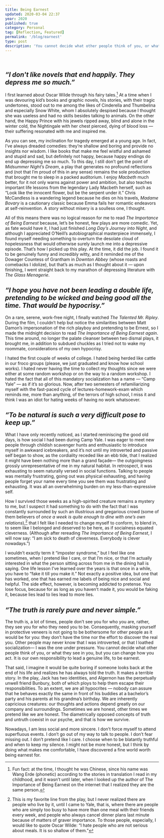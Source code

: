 ```yaml
---
title: Being Earnest
updated: 2020-03-04 22:37
year: 2020
published: true
category: Personal
tag: [Reflection, Featured]
permalink: '/blog/earnest'
type: post
description: 'You cannot decide what other people think of you, or what they see in you, but you can change how you act. It is our own responsibility to lead a genuine life, to be earnest.'
---
```


<div style="height: 15px;"></div>

## _“I don't like novels that end happily. They depress me so much.”_

I first learned about Oscar Wilde through his fairy tales.[^1] At a time when I was devouring kid’s books and graphic novels, his stories, with their tragic undertones, stood out to me among the likes of Cinderella and Thumbelina and especially Snow White, whom I absolutely despised because I thought she was useless and had no skills besides talking to animals. On the other hand, the Happy Prince with his jewels ripped away, blind and alone in the winter cold, the Nightingale with her chest pierced, dying of blood loss — their suffering resonated with me and inspired me.

As you can see, my inclination for tragedy emerged at a young age. In fact, I’ve always dreaded comedies: they’re shallow and boring and provide no insights nor wisdom. I like books that make me feel wistful and ashamed and stupid and sad, but definitely not happy, because happy endings do end up depressing me so much. To this day, I still don’t get the point of _Midsummer Night’s Dream_, a play that generates no profound reflections and (not that I’m proud of this in any sense) remains the sole production that brought me to sleep in a packed auditorium. I enjoy _Macbeth_ much better, for it not only warns against power and ambition, but also teaches important life lessons from the legendary Lady Macbeth herself, such as “Look like the innocent flower, but be the serpent under it.” Chris McCandless is a wandering legend because he dies on his travels, _Madame Bovary_ is a cautionary classic because Emma fails her romantic endeavors at self-reinvention. A story without misery is a soulless one, I thought.

All of this means there was no logical reason for me to read _The Importance of Being Earnest_ because, let’s be honest, few plays are more comedic. Yet, as fate would have it, I had just finished _Long Day’s Journey into Night_, and although I appreciated O’Neill’s autobiographical masterpiece immensely, I found myself needing something to overturn the desolate cloud of hopelessness that would otherwise surely launch me into a depressive episode. That’s how I picked up this play. At the time, it did the job. I found it to be genuinely funny and incredibly witty, and it reminded me of the Dowager Countess of Grantham in _Downton Abbey_ (whose roasts and comebacks I idolize), but that’s as much as I thought about it — upon finishing, I went straight back to my marathon of depressing literature with _The Glass Menagerie_.

## _“I hope you have not been leading a double life, pretending to be wicked and being good all the time. That would be hypocrisy.”_

On a rare, serene, work-free night, I finally watched _The Talented Mr. Ripley_. During the film, I couldn’t help but notice the similarities between Matt Damon’s impersonation of the rich playboy and pretending to be Ernest, so I made the midnight decision to read _The Importance of Being Earnest again_. This time around, no longer the palate cleanser between two dismal plays, it brought me, in addition to subdued chuckles as I tried not to wake my roommate, considerations of my own hypocrisy.

I hated the first couple of weeks of college. I hated being herded like cattle in our froco groups (please, we just graduated and know how school works). I hated never having the time to collect my thoughts since we were either at some random workshop or on the way to a random workshop. I hated the fact that all of this mandatory socialization has a name — “Camp Yale” — as if it’s so glorious. Now, after two semesters of refamiliarizing myself with the fast-paced cycle of lectures-homework-exam which reminds me, more than anything, of the terrors of high school, I miss it and think I was an idiot for hating weeks of having no work whatsoever.

## _“To be natural is such a very difficult pose to keep up.”_

What I have only recently noticed, as I started reminiscing the good old days, is how social I had been during Camp Yale. I was eager to meet new people through childish scavenger hunts and enthusiastic to introduce myself in awkward icebreakers, and it’s not until my introverted and passive self began to show, as the cordiality receded like an ebb tide, that I realized it might have been nothing more than a grand façade— the outgoingness grossly unrepresentative of me in my natural habitat. In retrospect, it was exhausting to seem naturally versed in social functions. Talking to people was mentally frustrating, going out was physical exhausting, and having people forget your name every time you see them was frustrating and exhausting. It was all an overwhelming burden on my less-than-expressive self.

How I survived those weeks as a high-spirited creature remains a mystery to me, but I suspect it had something to do with the fact that I was constantly surrounded by such an illustrious and gregarious crowd (some of them believers of _once a week is quite enough to dine with one’s own relations_),[^2] that I felt like I needed to change myself to conform, to blend in, to seem like I belonged and deserved to be here, as if socialness equated cleverness. (Although after rereading _The Importance of Being Earnest_, I will now say: “I am sick to death of cleverness. Everybody is clever nowadays.”)

I wouldn’t exactly term it “imposter syndrome,” but I feel like one sometimes, when I pretend like I care, or that I’m nice, or that I’m actually interested in what the person sitting across from me in the dining hall is saying. One life lesson I’ve learned over the years is that once in a while, you have to “fake it till you make it.” Not exactly a positive idea, but one that has worked, one that has earned me labels of being nice and social and helpful. The side effect, however, is becoming addicted to pretense. You lose focus, because for as long as you haven’t made it, you would be faking it, because lies lead to lies lead to more lies.

## _“The truth is rarely pure and never simple.”_

The truth is, a lot of times, people don’t see you for who you are, rather, they see you for who they need you to be. Consequently, masking yourself in protective veneers is not going to be bothersome for other people as it would be for you: they don’t have the time nor the effort to discover the real you. Other people may never know that I was introverted, or that I loathed socialization— I was the one under pressure. You cannot decide what other people think of you, or what they see in you, but you can change how you act. It is our own responsibility to lead a genuine life, to be earnest.

That said, I imagine it would be quite boring if someone looks back at the end of his life and realizes he has always told the truth. It makes a terrible story. In the play, Jack has two identities, and Algernon has the perpetually unwell friend Bunbury, both of which ploys to help them escape their responsibilities. To an extent, we are all hypocrites — nobody can assure that he behaves exactly the same in front of his buddies at a bachelor’s party and his parents at his grandma’s birthday. We are inherently capricious creatures: our thoughts and actions depend greatly on our company and surroundings. Sometimes we are honest, other times we pretend like we are honest. The diametrically opposed concepts of truth and untruth coexist in our psyche, and that is how we survive.

Nowadays, I am less social and more sincere. I don’t force myself to attend superfluous events. I don’t go out of my way to talk to people. I don’t fear missing out. I don’t pretend like I care. I choose when to be blatantly truthful and when to keep my silence. I might not be more honest, but I think by doing what makes me comfortable, I have discovered a fine world worth being earnest for.

[^1]: Fun fact: at the time, I thought he was Chinese, since his name was Wang Erde (phonetic) according to the stories in translation I read in my childhood, and it wasn’t until later, when I looked up the author of The Importance of Being Earnest on the internet that I realized they are the same person.
[^2]: This is my favorite line from the play, but I never realized there are people who live by it, until I came to Yale, that is, where there are people who are simply too busy to have more than one meal with their friends every week, and people who always cancel dinner plans last minute because of matters of graver importance. To those people, especially, I would like to quote Oscar Wilde: “I hate people who are not serious about meals. It is so shallow of them.”
